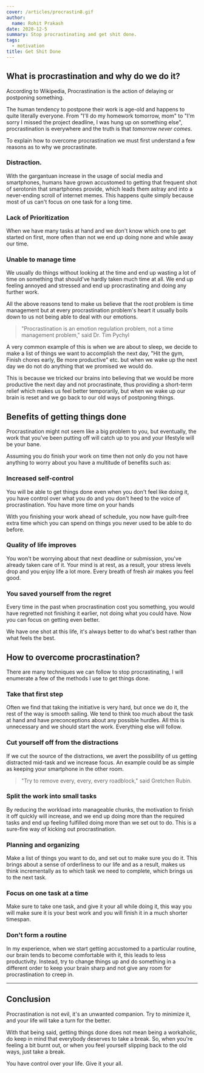 ```yaml
---
cover: /articles/procrastin8.gif
author:
  name: Rohit Prakash
date: 2020-12-5
summary: Stop procrastinating and get shit done.
tags:
  - motivation
title: Get Shit Done
---
```


## What is procrastination and why do we do it?
According to Wikipedia, Procrastination is the action of delaying or postponing something.

The human tendency to postpone their work is age-old and happens to quite literally everyone. From "I'll do my homework tomorrow, mom" to "I'm sorry I missed the project deadline, I was hung up on something else", procrastination is everywhere and the truth is that *tomorrow never comes*.

To explain how to overcome procrastination we must first understand a few reasons as to why we procrastinate.

### Distraction.
With the gargantuan increase in the usage of social media and smartphones, humans have grown accustomed to getting that frequent shot of serotonin that smartphones provide, which leads them astray and into a never-ending scroll of internet memes. This happens quite simply because most of us can't focus on one task for a long time.

### Lack of Prioritization
When we have many tasks at hand and we don't know which one to get started on first, more often than not we end up doing none and while away our time.

### Unable to manage time
We usually do things without looking at the time and end up wasting a lot of time on something that should've hardly taken much time at all. We end up feeling annoyed and stressed and end up procrastinating and doing any further work.

All the above reasons tend to make us believe that the root problem is time management but at every procrastination problem's heart it usually boils down to us not being able to deal with our emotions.

> "Procrastination is an emotion regulation problem, not a time management problem," said Dr. Tim Pychyl

A very common example of this is when we are about to sleep, we decide to make a list of things we want to accomplish the next day, "Hit the gym, Finish chores early, Be more productive" etc. but when we wake up the next day we do not do anything that we promised we would do.

This is because we tricked our brains into believing that we would be more productive the next day and not procrastinate, thus providing a short-term relief which makes us feel better temporarily, but when we wake up our brain is reset and we go back to our old ways of postponing things.

## Benefits of getting things done
Procrastination might not seem like a big problem to you, but eventually, the work that you've been putting off will catch up to you and your lifestyle will be your bane.

Assuming you do finish your work on time then not only do you not have anything to worry about you have a multitude of benefits such as:

### Increased self-control
You will be able to get things done even when you don't feel like doing it, you have control over what you do and you don't heed to the voice of procrastination.
You have more time on your hands

With you finishing your work ahead of schedule, you now have guilt-free extra time which you can spend on things you never used to be able to do before.

### Quality of life improves
You won't be worrying about that next deadline or submission, you've already taken care of it. Your mind is at rest, as a result, your stress levels drop and you enjoy life a lot more. Every breath of fresh air makes you feel good.

### You saved yourself from the regret
Every time in the past when procrastination cost you something, you would have regretted not finishing it earlier, not doing what you could have. Now you can focus on getting even better.

We have one shot at this life, it's always better to do what's best rather than what feels the best.

## How to overcome procrastination?
There are many techniques we can follow to stop procrastinating, I will enumerate a few of the methods I use to get things done.

### Take that first step
Often we find that taking the initiative is very hard, but once we do it, the rest of the way is smooth sailing. We tend to think too much about the task at hand and have preconceptions about any possible hurdles. All this is unnecessary and we should start the work. Everything else will follow.

### Cut yourself off from the distractions
If we cut the source of the distractions, we avert the possibility of us getting distracted mid-task and we increase focus. An example could be as simple as keeping your smartphone in the other room.

> "Try to remove every, every, every roadblock," said Gretchen Rubin.

### Split the work into small tasks
By reducing the workload into manageable chunks, the motivation to finish it off quickly will increase, and we end up doing more than the required tasks and end up feeling fulfilled doing more than we set out to do. This is a sure-fire way of kicking out procrastination.

### Planning and organizing
Make a list of things you want to do, and set out to make sure you do it. This brings about a sense of orderliness to our life and as a result, makes us think incrementally as to which task we need to complete, which brings us to the next task.

### Focus on one task at a time
Make sure to take one task, and give it your all while doing it, this way you will make sure it is your best work and you will finish it in a much shorter timespan.

### Don't form a routine
In my experience, when we start getting accustomed to a particular routine, our brain tends to become comfortable with it, this leads to less productivity. Instead, try to change things up and do something in a different order to keep your brain sharp and not give any room for procrastination to creep in.

---

## Conclusion
Procrastination is not evil, it's an unwanted companion. Try to minimize it, and your life will take a turn for the better.

With that being said, getting things done does not mean being a workaholic, do keep in mind that everybody deserves to take a break. So, when you're feeling a bit burnt out, or when you feel yourself slipping back to the old ways, just take a break.

You have control over your life. Give it your all.
